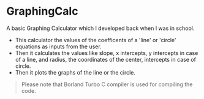 # GraphingCalc

A basic Graphing Calculator which I developed back when I was in school.

- This calculator the values of the coefficents of a 'line' or 'circle' equations as inputs from the user. 
- Then it calculates the values like slope, x intercepts, y intercepts in case of a line, and radius, the coordinates of the center, intercepts in case of circle.
- Then it plots the graphs of the line or the circle.

> Please note that Borland Turbo C compiler is used for compiling the code.
